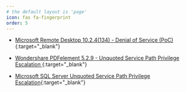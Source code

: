 ```yaml
---
# the default layout is 'page'
icon: fas fa-fingerprint
order: 5
---
```



- [Microsoft Remote Desktop 10.2.4(134) - Denial of Service (PoC)](https://www.exploit-db.com/exploits/46236){:target="_blank"}

- [Wondershare PDFelement 5.2.9 - Unquoted Service Path Privilege Escalation ](https://www.exploit-db.com/exploits/40535){:target="_blank"}

- [Microsoft SQL Server Unquoted Service Path Privilege Escalation](https://cxsecurity.com/issue/WLB-2016100140){:target="_blank"}
